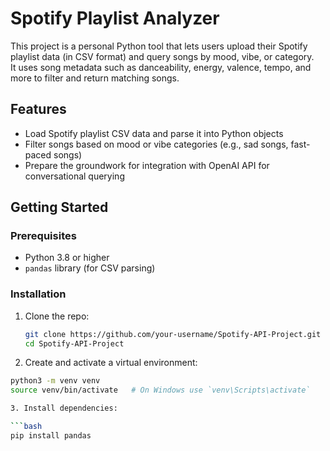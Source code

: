 # Spotify Playlist Analyzer

This project is a personal Python tool that lets users upload their Spotify playlist data (in CSV format) and query songs by mood, vibe, or category.  
It uses song metadata such as danceability, energy, valence, tempo, and more to filter and return matching songs.

## Features

- Load Spotify playlist CSV data and parse it into Python objects  
- Filter songs based on mood or vibe categories (e.g., sad songs, fast-paced songs)  
- Prepare the groundwork for integration with OpenAI API for conversational querying

## Getting Started

### Prerequisites

- Python 3.8 or higher  
- `pandas` library (for CSV parsing)

### Installation

1. Clone the repo:

   ```bash
   git clone https://github.com/your-username/Spotify-API-Project.git
   cd Spotify-API-Project

2. Create and activate a virtual environment:

  ```bash
  python3 -m venv venv
  source venv/bin/activate   # On Windows use `venv\Scripts\activate`

3. Install dependencies:

  ```bash
  pip install pandas
